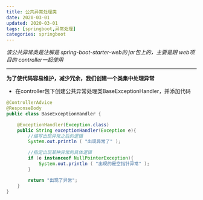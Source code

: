 ```yaml
---
title: 公共异常处理类
date: 2020-03-01 
updated: 2020-03-01 
tags: [springboot,异常处理]
categories: springboot
---
```


 *该公共异常类是注解是 spring-boot-starter-web的 jar包上的，主要是跟 web项目的 controller一起使用*

<!-- more -->

---

 **为了使代码容易维护，减少冗余，我们创建一个类集中处理异常**
 - 在controller包下创建公共异常处理类BaseExceptionHandler，并添加代码

``` java
@ControllerAdvice
@ResponseBody
public class BaseExceptionHandler {

    @ExceptionHandler(Exception.class)
    public String exceptionHandler(Exception e){
        //编写出现异常之后的逻辑
        System.out.println ( "出现异常了" );

        //指定出现某种异常的具体逻辑
        if (e instanceof NullPointerException){
            System.out.println ( "出现的是空指针异常" );
        }

        return "出现了异常";
    }
}
```